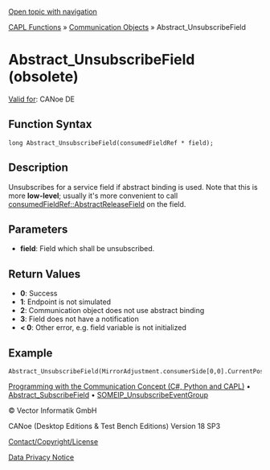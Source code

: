 [Open topic with navigation](../../../../../CANoeDEFamily.htm#Topics/CAPLFunctions/CommunicationObjects/Functions/CAPLfunctionAbstractUnsubscribeField.md)

[CAPL Functions](../../CAPLfunctions.md) » [Communication Objects](../CAPLfunctionsCOOverview.md) » Abstract_UnsubscribeField

# Abstract_UnsubscribeField (obsolete)

[Valid for](../../../Shared/FeatureAvailability.md):  CANoe DE

## Function Syntax

```
long Abstract_UnsubscribeField(consumedFieldRef * field);
```

## Description

Unsubscribes for a service field if abstract binding is used. Note that this is more **low-level**; usually it's more convenient to call [consumedFieldRef::AbstractReleaseField](../Methods/CAPLfunctionConsumedFieldRefAbstractReleaseField.md) on the field.

## Parameters

- **field**: Field which shall be unsubscribed.

## Return Values

- **0**: Success
- **1**: Endpoint is not simulated
- **2**: Communication object does not use abstract binding
- **3**: Field does not have a notification
- **< 0**: Other error, e.g. field variable is not initialized

## Example

```plaintext
Abstract_UnsubscribeField(MirrorAdjustment.consumerSide[0,0].CurrentPosition);
```

[Programming with the Communication Concept (C#, Python and CAPL)](../../../CANoeCANalyzer/CommunicationConcept/Programming/CCP.md) • [Abstract_SubscribeField](CAPLfunctionAbstractSubscribeField.md) • [SOMEIP_UnsubscribeEventGroup](CAPLfunctionSOMEIPUnsubscribeEventGroup.md)

© Vector Informatik GmbH

CANoe (Desktop Editions & Test Bench Editions) Version 18 SP3

[Contact/Copyright/License](../../../Shared/ContactCopyrightLicense.md)

[Data Privacy Notice](https://www.vector.com/int/en/company/get-info/privacy-policy/)